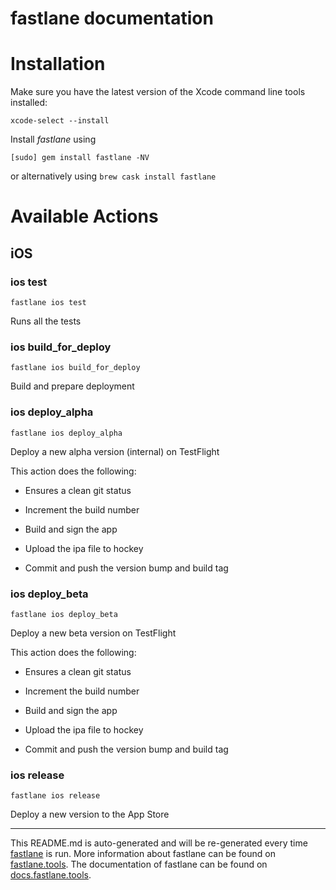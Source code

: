 fastlane documentation
================
# Installation

Make sure you have the latest version of the Xcode command line tools installed:

```
xcode-select --install
```

Install _fastlane_ using
```
[sudo] gem install fastlane -NV
```
or alternatively using `brew cask install fastlane`

# Available Actions
## iOS
### ios test
```
fastlane ios test
```
Runs all the tests
### ios build_for_deploy
```
fastlane ios build_for_deploy
```
Build and prepare deployment
### ios deploy_alpha
```
fastlane ios deploy_alpha
```
Deploy a new alpha version (internal) on TestFlight 

This action does the following:



- Ensures a clean git status

- Increment the build number

- Build and sign the app

- Upload the ipa file to hockey

- Commit and push the version bump and build tag
### ios deploy_beta
```
fastlane ios deploy_beta
```
Deploy a new beta version on TestFlight 

This action does the following:



- Ensures a clean git status

- Increment the build number

- Build and sign the app

- Upload the ipa file to hockey

- Commit and push the version bump and build tag
### ios release
```
fastlane ios release
```
Deploy a new version to the App Store

----

This README.md is auto-generated and will be re-generated every time [fastlane](https://fastlane.tools) is run.
More information about fastlane can be found on [fastlane.tools](https://fastlane.tools).
The documentation of fastlane can be found on [docs.fastlane.tools](https://docs.fastlane.tools).
